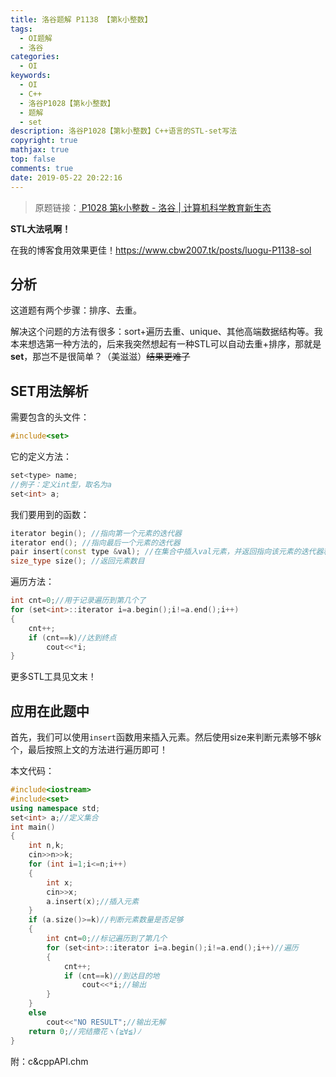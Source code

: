```yaml
---
title: 洛谷题解 P1138 【第k小整数】
tags:
  - OI题解
  - 洛谷
categories:
  - OI
keywords:
  - OI
  - C++
  - 洛谷P1028【第k小整数】
  - 题解
  - set
description: 洛谷P1028【第k小整数】C++语言的STL-set写法
copyright: true
mathjax: true
top: false
comments: true
date: 2019-05-22 20:22:16
---
```


> 原题链接：[ P1028 第k小整数 - 洛谷 | 计算机科学教育新生态](https://www.luogu.com.cn/problem/show/P1138)

<!--more-->

**STL大法吼啊！**

在我的博客食用效果更佳！<https://www.cbw2007.tk/posts/luogu-P1138-sol>

## 分析

这道题有两个步骤：排序、去重。

解决这个问题的方法有很多：sort+遍历去重、unique、其他高端数据结构等。我本来想选第一种方法的，后来我突然想起有一种STL可以自动去重+排序，那就是**set**，那岂不是很简单？（美滋滋）~~结果更难了~~

## SET用法解析

需要包含的头文件：

```cpp
#include<set>
```

它的定义方法：

```cpp
set<type> name;
//例子：定义int型，取名为a
set<int> a;
```

我们要用到的函数：

```cpp
iterator begin(); //指向第一个元素的迭代器
iterator end(); //指向最后一个元素的迭代器
pair insert(const type &val); //在集合中插入val元素，并返回指向该元素的迭代器和一个布尔值来说明val是否成功的被插入了
size_type size(); //返回元素数目
```

遍历方法：

```cpp
int cnt=0;//用于记录遍历到第几个了
for (set<int>::iterator i=a.begin();i!=a.end();i++)
{
	cnt++;
	if (cnt==k)//达到终点
		cout<<*i;
}
```

更多STL工具见文末！

## 应用在此题中

首先，我们可以使用`insert`函数用来插入元素。然后使用size来判断元素够不够$k$个，最后按照上文的方法进行遍历即可！

本文代码：

```cpp
#include<iostream>
#include<set>
using namespace std;
set<int> a;//定义集合
int main()
{
	int n,k;
	cin>>n>>k;
	for (int i=1;i<=n;i++)
	{
		int x;
		cin>>x;
		a.insert(x);//插入元素
	}
	if (a.size()>=k)//判断元素数量是否足够
	{
		int cnt=0;//标记遍历到了第几个
		for (set<int>::iterator i=a.begin();i!=a.end();i++)//遍历
		{
			cnt++;
			if (cnt==k)//到达目的地
				cout<<*i;//输出
		}
	}
	else
		cout<<"NO RESULT";//输出无解
	return 0;//完结撒花ヽ(≧∀≦)ﾉ
}
```

附：c&cppAPI.chm